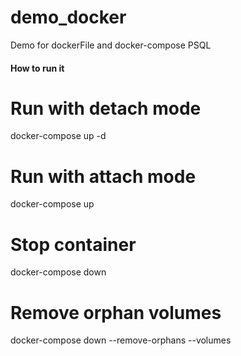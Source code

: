 # demo_docker
Demo for dockerFile and docker-compose PSQL

#### How to run it

# Run with detach mode
docker-compose up -d 

# Run with attach mode
docker-compose up

# Stop container
docker-compose down

# Remove orphan volumes
docker-compose down --remove-orphans --volumes

